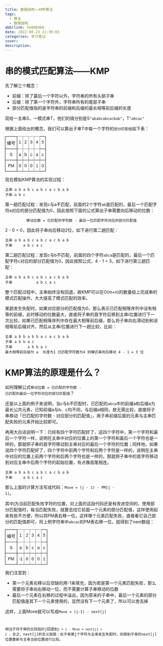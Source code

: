 ```yaml
---
title: 数据结构——KMP算法
tags: 
  - 算法
  - 数据结构
abbrlink: 5e0804b8
date: 2022-08-23 21:39:03
categories: 学习笔记
cover:
description: 
---
```


# 串的模式匹配算法——KMP

先了解三个概念：

- 前缀：除了最后一个字符以外，字符串的所有头部子串
- 后缀：除了第一个字符外，字符串所有的尾部子串
- 部分匹配值指的是字符串的前缀和后缀的最长相等前后缀的长度

现给一主串S，一模式串T，他们的值分别是S<code>"ababcabcacbab"</code>，T<code>"abcac"</code>

<!--more-->

根据上面给出的概念，我们可以算出子串T中每一个字符的<code>部分匹配值</code>如下表：

<style type="text/css">
.tg  {border-collapse:collapse;border-spacing:0;}
.tg td{border-color:black;border-style:solid;border-width:1px;font-family:Arial, sans-serif;font-size:14px;
  overflow:hidden;padding:10px 5px;word-break:normal;}
.tg th{border-color:black;border-style:solid;border-width:1px;font-family:Arial, sans-serif;font-size:14px;
  font-weight:normal;overflow:hidden;padding:10px 5px;word-break:normal;}
.tg .tg-baqh{text-align:center;vertical-align:top}
.tg .tg-c3ow{border-color:inherit;text-align:center;vertical-align:top}
</style>
<table class="tg">
<thead>
  <tr>
    <th class="tg-baqh">编号</th>
    <th class="tg-c3ow">1</th>
    <th class="tg-c3ow">2</th>
    <th class="tg-c3ow">3</th>
    <th class="tg-c3ow">4</th>
    <th class="tg-baqh">5</th>
  </tr>
</thead>
<tbody>
  <tr>
    <td class="tg-baqh">S</td>
    <td class="tg-c3ow">a</td>
    <td class="tg-c3ow">b</td>
    <td class="tg-c3ow">c</td>
    <td class="tg-c3ow">a</td>
    <td class="tg-baqh">c</td>
  </tr>
  <tr>
    <td class="tg-baqh">PM</td>
    <td class="tg-c3ow">0</td>
    <td class="tg-c3ow">0</td>
    <td class="tg-c3ow">0</td>
    <td class="tg-c3ow">1</td>
    <td class="tg-baqh">0</td>
  </tr>
</tbody>
</table>

现在模拟KMP算法的实现过程：

```
主串 a b a b c a b c a c b a b
子串 a b c
```

第一趟匹配过程：发现c与a不匹配，前面的2个字符<code>ab</code>是匹配的，最后一个匹配字符a对应的部分匹配值为0，因此按照下面的公式算出子串需要向后移动的位数：

<center><code>移动位数 = 已匹配的字符数 - 最后一位匹配字符对应的部分匹配值</code></center>

2 - 0 = 0，因此将子串向后移动2位，如下进行第二趟匹配：

```
主串 a b a b c a b c a c b a b
子串     a b c a c 
```

第二趟匹配过程：发现c与b不匹配，前面的四个字符<code>abca</code>是匹配的，最后一个匹配字符c对应的部分匹配值为0，因此按照公式，4 - 1 = 3，如下进行第三趟匹配：

```
主串 a b a b c a b c a c b a b
子串           a b c a c       
```

整个匹配过程中，主串始终没有回退，故KMP可以在O(m+n)的数量级上完成串的模式匹配操作，大大提高了模式匹配的效率。

某趟发生失配时，如果对应部分的匹配值为0，那么表示已匹配相等序列中没有相等的前缀，此时移动的位数最大，直接将子串的首字符后移到主串i位置进行下一次比较，如果已匹配相等序列中存在最大相等前后缀，那么将子串向右滑动到和该相等前后缀对齐，然后从主串i位置进行下一趟比较，比如：

```
主串 a b b a b b a c a c b a b
子串 a b b a c
子串       a b b a c 
最大相等前后缀为 a 	长度为1 已匹配字符数为4 则模式串向后移动 4 - 1 = 3 位
```

# KMP算法的原理是什么？

如何理解公式<code>移动位数 = 已匹配的字符数 - 已匹配的最后一位字符对应的部分匹配值</code>？

还是以上面的例子来说明，当c与b不匹配时，已匹配的<code>abca</code>中的前缀a和后缀a为最长公共元素，已知前缀a与b、c均不同，与后缀a相同，故无需比较，直接将子串移动「已匹配的字符数 - 对应部分的匹配值」，用子串前缀后面的元素与主串匹配失败的元素开始比较即可。

再用大白话说明一下：已经有四个字符匹配好了，这四个字符中，第一个字符和最后一个字符一样，说明在主串中对应的位置上的第一个字符和最后一个字符也是一样的，那就把子串的首字符移动到主串对应的最后一个字符的位置；同样地，如果说四个字符匹配好了，四个字符中前两个字符和后两个字符是一样的，说明在主串中对应的位置上前两个字符和后两个字符也是一样的，那就把子串中的首字符移动到对应主串中后两个字符的起始位置，有点像首尾相连。

```
主串 a b a b c a b c a c b a b
子串     a b c a c 
```

那么上面的计算方法写成代码：<code>Move = (j - 1) - PM[j - 1]</code>。

其中j为当前匹配失败字符的位置，对上面的这段代码还是有改进空间的，使用部分匹配值时，每当匹配失败，就要去找它前面一个元素的部分匹配值，这样使用起来有些不方便，所以将PM表右移一位，这样哪个元素匹配失败，直接看它自己部分的匹配值即可，将上例字符串中<code>abcac</code>的PM表右移一位，就得到了next数组：

<style type="text/css">
.tg  {border-collapse:collapse;border-spacing:0;}
.tg td{border-color:black;border-style:solid;border-width:1px;font-family:Arial, sans-serif;font-size:14px;
  overflow:hidden;padding:10px 5px;word-break:normal;}
.tg th{border-color:black;border-style:solid;border-width:1px;font-family:Arial, sans-serif;font-size:14px;
  font-weight:normal;overflow:hidden;padding:10px 5px;word-break:normal;}
.tg .tg-baqh{text-align:center;vertical-align:top}
.tg .tg-c3ow{border-color:inherit;text-align:center;vertical-align:top}
</style>
<table class="tg">
<thead>
  <tr>
    <th class="tg-baqh">编号</th>
    <th class="tg-c3ow">1</th>
    <th class="tg-c3ow">2</th>
    <th class="tg-c3ow">3</th>
    <th class="tg-c3ow">4</th>
    <th class="tg-baqh">5</th>
  </tr>
</thead>
<tbody>
  <tr>
    <td class="tg-baqh">S</td>
    <td class="tg-c3ow">a</td>
    <td class="tg-c3ow">b</td>
    <td class="tg-c3ow">c</td>
    <td class="tg-c3ow">a</td>
    <td class="tg-baqh">c</td>
  </tr>
  <tr>
    <td class="tg-baqh">PM</td>
    <td class="tg-c3ow">-1</td>
    <td class="tg-c3ow">0</td>
    <td class="tg-c3ow">0</td>
    <td class="tg-c3ow">0</td>
    <td class="tg-baqh">1</td>
  </tr>
</tbody>
</table>

我们注意到：

- 第一个元素右移以后空缺的用-1来填充，因为若是第一个元素匹配失败，那么需要将子串向右移动一位，而不需要计算子串移动的位数
- 最后一个元素在右移的过程中溢出，因为原来的子串中，最后一个元素的部分匹配值是其下一个元素使用的，显然没有下一个元素了，所以可以舍去掉

这样，上面Move就可以写成<code>Move = (j-1) - next[j]

相当于将子串的比较指针j回退到<code>j = j - Move = next[j] + 1 </code>，总之，next[j]的含义就是：在子串第j个字符与主串发生失配时，则跳到子串的next[j]位置重新与主串当前位置进行比较。
